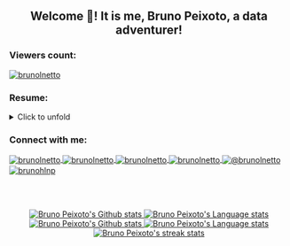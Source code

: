 <h2 align="center"> 
Welcome 👋! It is me, Bruno Peixoto, a data adventurer!
</h2>

<h3 align="left">Viewers count:</h3>
<p>
  <a href="https://github.com/brunolnetto"> 
    <img src="https://komarev.com/ghpvc/?username=brunolnetto&label=Profile%20views&color=0e75b6&style=flat" alt="brunolnetto" />
  </a>
</p>

<h3 align="left">
  Resume:
</h3>

<details>
<summary>
  Click to unfold
</summary>
  
- I am currently 
  - 🌱 learning **languages syntax and structure**
  - 🤝 working/looking for inconvenient truths on 
    - 🕸️ [trouchet](https://github.com/trouchet);
    - 🔽 [quivero](https://github.com/quivero);
    - 👨‍💻 [whosbash](https://github.com/whosbash).
  - 📦 maintaining packages on:
    - npm:
      - [retoric](https://www.npmjs.com/package/retoric): performs boolean and-or conditions with verbose instance interface;
      - [arqeo](https://www.npmjs.com/package/arqeo): performs validation and transform operations on single object and array of objects;  
      - [eulejs](https://www.npmjs.com/package/eulejs): decomposes number and string sets in json format in euler diagrams;
      - [quivero-api](https://www.npmjs.com/package/quivero-api): a collection of data structures in javascript
    - PyPI:
      - [eule](https://pypi.org/project/eule/): decomposes number and string sets on euler diagrams as a dict;
      - [spycio](https://pypi.org/project/spycio/): calculates distance using canonical norm formulas
- 📝 I write articles on [my medium blog](https://medium.com/@brunolnetto);
- 📄 You can read [my curriculum](https://www.linkedin.com/in/brunolnetto/details/featured/1635516921996/single-media-viewer/);
- ❓ Fun fact: **I know I think, then I think I know. Most of the time I do knot.**

<h3 align="left">
  Technical skills:
</h3>

<h4 align="left"> Computing systems and platforms: </h4>

<p align="left">
  <a href="https://www.linux.org/" target="_blank" rel="noreferrer"> 
    <img src="https://raw.githubusercontent.com/devicons/devicon/master/icons/linux/linux-original.svg" alt="linux" width="40" height="40"/> 
  </a>
  <a href="https://git-scm.com/" target="_blank" rel="noreferrer"> 
    <img src="https://www.vectorlogo.zone/logos/git-scm/git-scm-icon.svg" alt="git" width="40" height="40"/> 
  </a>
  <a href="https://www.postgresql.org" target="_blank" rel="noreferrer"> 
    <img src="https://raw.githubusercontent.com/devicons/devicon/master/icons/postgresql/postgresql-original-wordmark.svg" alt="postgresql" width="40" height="40"/> 
  </a>
  <a href="https://circleci.com" target="_blank" rel="noreferrer"> 
    <img src="https://www.vectorlogo.zone/logos/circleci/circleci-icon.svg" alt="circleci" width="40" height="40"/> 
  </a> 
  <a href="https://postman.com" target="_blank" rel="noreferrer"> 
    <img src="https://www.vectorlogo.zone/logos/getpostman/getpostman-icon.svg" alt="postman" width="40" height="40"/> 
  </a>
  <a href="https://www.arduino.cc/" target="_blank" rel="noreferrer"> 
    <img src="https://cdn.worldvectorlogo.com/logos/arduino-1.svg" alt="arduino" width="40" height="40"/> 
  </a>
  <a href="https://www.mathworks.com/" target="_blank" rel="noreferrer"> 
    <img src="https://upload.wikimedia.org/wikipedia/commons/2/21/Matlab_Logo.png" alt="matlab" width="40" height="40"/> 
  </a>
</p>

<h4 align="left">
  Programming languages:
</h4>

<p align="left"> 
  <a href="https://www.cprogramming.com/" target="_blank" rel="noreferrer"> <img src="https://raw.githubusercontent.com/devicons/devicon/master/icons/c/c-original.svg" alt="c" width="40" height="40"/> 
  </a>
  <a href="https://www.w3schools.com/cpp/" target="_blank" rel="noreferrer"> 
     <img src="https://raw.githubusercontent.com/devicons/devicon/master/icons/cplusplus/cplusplus-original.svg" alt="cplusplus" width="40" height="40"/>     </a>
  <a href="https://developer.mozilla.org/en-US/docs/Web/JavaScript" target="_blank" rel="noreferrer"> 
    <img src="https://raw.githubusercontent.com/devicons/devicon/master/icons/javascript/javascript-original.svg" alt="javascript" width="40" height="40"/>   </a>
  <a href="https://www.python.org" target="_blank" rel="noreferrer"> 
    <img src="https://raw.githubusercontent.com/devicons/devicon/master/icons/python/python-original.svg" alt="python" width="40" height="40"/> 
  </a>
</p>

<h4 align="left"> Libraries, packages and environments: </h4>

<p align="left">
  <a href="https://nodejs.org" target="_blank" rel="noreferrer"> 
    <img src="https://miro.medium.com/v2/resize:fit:400/1*tfZa4vsI6UusJYt_fzvGnQ.png" alt="nodejs" width="40" height="40"/> 
  </a>
  <a href="https://expressjs.com" target="_blank" rel="noreferrer"> 
    <img src="https://w7.pngwing.com/pngs/925/447/png-transparent-express-js-node-js-javascript-mongodb-node-js-text-trademark-logo.png" alt="express" width="40" height="40"/> 
  </a>
  <a href="https://jestjs.io" target="_blank" rel="noreferrer"> 
    <img src="https://www.vectorlogo.zone/logos/jestjsio/jestjsio-icon.svg" alt="jest" width="40" height="40"/> 
  </a>
  <a href="https://www.djangoproject.com/" target="_blank" rel="noreferrer"> 
    <img src="https://verbose-equals-true.gitlab.io/django-postgres-vue-gitlab-ecs/django.jpg" alt="django" width="40" height="40"/> 
  </a>
  <a href="https://flask.palletsprojects.com/" target="_blank" rel="noreferrer"> 
    <img src="https://flask.palletsprojects.com/en/2.2.x/_static/flask-icon.png" alt="flask" width="40" height="40"/> 
  </a>
  <a href="https://python-poetry.org/" target="_blank" rel="noreferrer"> 
    <img src="https://python-poetry.org/images/logo-origami.svg" alt="flask" width="30" height="30"/> 
  </a>
  <a href="https://scikit-learn.org/" target="_blank" rel="noreferrer"> 
    <img src="https://upload.wikimedia.org/wikipedia/commons/0/05/Scikit_learn_logo_small.svg" alt="scikit_learn" width="40" height="40"/> 
  </a>
  <a href="https://spark.apache.org/docs/latest/api/python/index.html" target="_blank" rel="noreferrer"> 
    <img src="https://encrypted-tbn0.gstatic.com/images?q=tbn:ANd9GcSVrgjZGB5S8deDgABhQWlGaM70dPrc2FbEmH1CEFlMaMMOO3BsBPYOrEeJPCAHzeO-bhY&usqp=CAU" alt="pyspark" width="40" height="40"/> 
  </a>
  <a href="https://pandas.pydata.org/" target="_blank" rel="noreferrer"> 
    <img src="https://encrypted-tbn0.gstatic.com/images?q=tbn:ANd9GcShPWgQP0ECHWz1mHzRjmWW0noU63ZMG-qjIq46yP3ODyQSuX4EuM2NFy7w3H0VFS0OIf0&usqp=CAU" alt="pandas" width="40" height="40"/> 
  </a>
  <a href="https://geopandas.org/en/stable/" target="_blank" rel="noreferrer"> 
    <img src="https://geopandas.org/en/v0.14.0/_images/geopandas_icon.png" alt="geopandas" width="40" height="40"/> 
  </a>
  <a href="https://www.pola.rs/" target="_blank" rel="noreferrer"> 
    <img src="https://raw.githubusercontent.com/pola-rs/polars-static/master/web/polars-logo-python.svg" alt="polars" width="40" height="40"/> 
  </a>
  <a href="https://matplotlib.org/stable/" target="_blank" rel="noreferrer"> 
    <img src="https://upload.wikimedia.org/wikipedia/commons/thumb/0/01/Created_with_Matplotlib-logo.svg/2048px-Created_with_Matplotlib-logo.svg.png" alt="matplotlib" width="40" height="40"/> 
  </a>
  <a href="https://seaborn.pydata.org/" target="_blank" rel="noreferrer"> 
    <img src="https://seaborn.pydata.org/_images/logo-mark-lightbg.svg" alt="seaborn" width="40" height="40"/> 
  </a>
  <a href="https://opencv.org/" target="_blank" rel="noreferrer"> 
    <img src="https://www.vectorlogo.zone/logos/opencv/opencv-icon.svg" alt="opencv" width="40" height="40"/> 
  </a>
</p>
</details>

<h3 align="left">Connect with me:</h3>

<p align="left">
  <a href="https://twitter.com/brunolnetto" target="blank">
  <img align="center" src="https://raw.githubusercontent.com/rahuldkjain/github-profile-readme-generator/master/src/images/icons/Social/twitter.svg" alt="brunolnetto" height="30" width="40" />
  </a>
  <a href="https://linkedin.com/in/brunolnetto" target="blank">
    <img align="center" src="https://raw.githubusercontent.com/rahuldkjain/github-profile-readme-generator/master/src/images/icons/Social/linked-in-alt.svg" alt="brunolnetto" height="30" width="40" />
  </a>
  <a href="https://fb.com/brunolnetto" target="blank">
    <img align="center" src="https://raw.githubusercontent.com/rahuldkjain/github-profile-readme-generator/master/src/images/icons/Social/facebook.svg" alt="brunolnetto" height="30" width="40" />
  </a>
  <a href="https://instagram.com/brunolnetto" target="blank">
    <img align="center" src="https://raw.githubusercontent.com/rahuldkjain/github-profile-readme-generator/master/src/images/icons/Social/instagram.svg" alt="brunolnetto" height="30" width="40" />
  </a>
  <a href="https://medium.com/@brunolnetto" target="blank">
    <img align="center" src="https://raw.githubusercontent.com/rahuldkjain/github-profile-readme-generator/master/src/images/icons/Social/medium.svg" alt="@brunolnetto" height="30" width="40" />
  </a>
  <a href="https://www.youtube.com/@brunohlnp" target="blank">
    <img align="center" src="https://raw.githubusercontent.com/rahuldkjain/github-profile-readme-generator/master/src/images/icons/Social/youtube.svg" alt="brunohlnp" height="30" width="40" />
  </a>
</p>

<br><br>

<!-- Light Mode -->
<div align="center"> 
<a href="https://github.com/anuraghazra/github-readme-stats#gh-light-mode-only">
<img height=200 src="https://github-readme-stats-git-masterorgs-github-readme-stats-team.vercel.app/api?username=brunolnetto&include_orgs=true&show_icons=true&count_private=true&line_height=28&hide_border=1&include_all_commits=true&card_width=450&exclude_repo=github-readme-stats#gh-light-mode-only" alt="Bruno Peixoto's Github stats" />
</a>
<a href="https://github.com/anuraghazra/github-readme-stats#gh-light-mode-only">
<img height=200 src="https://github-readme-stats-git-masterorgs-github-readme-stats-team.vercel.app/api/top-langs/?username=brunolnetto&include_orgs=true&layout=compact&theme=transparent&langs_count=10&hide_border=1&hide=jupyter%20notebook#gh-light-mode-only" alt="Bruno Peixoto's Language stats" />
</a>
</div>

<!-- Dark Mode -->
<div align="center"> 
<a href="https://github.com/anuraghazra/github-readme-stats#gh-dark-mode-only">
<img height=200 src="https://github-readme-stats-git-masterorgs-github-readme-stats-team.vercel.app/api?username=brunolnetto&include_orgs=true&show_icons=true&count_private=true&line_height=28&hide_border=1&include_all_commits=true&card_width=450&exclude_repo=github-readme-stats&theme=dark&bg_color=000000#gh-dark-mode-only" alt="Bruno Peixoto's Github stats" />
</a>
<a href="https://github.com/anuraghazra/github-readme-stats#gh-dark-mode-only">
<img height=200 src="https://github-readme-stats-git-masterorgs-github-readme-stats-team.vercel.app/api/top-langs/?username=brunolnetto&include_orgs=true&include_orgs=true&layout=compact&theme=transparent&langs_count=10&hide_border=1&hide=jupyter%20notebook&theme=dark&bg_color=000000#gh-dark-mode-only" alt="Bruno Peixoto's Language stats" />
</a>
<a href="https://github-readme-streak-stats.herokuapp.com/?user=brunolnetto&#gh-dark-mode-only">
<img height=200 src="https://github-readme-streak-stats.herokuapp.com/?user=brunolnetto&theme=elegant" alt="Bruno Peixoto's streak stats" />
</a>
</div>

